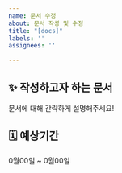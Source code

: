 ```yaml
---
name: 문서 수정
about: 문서 작성 및 수정
title: "[docs]"
labels: ''
assignees: ''

---
```


## ✨ 작성하고자 하는 문서
문서에 대해 간략하게 설명해주세요!

## 🗓️ 예상기간
0월00일 ~ 0월00일
